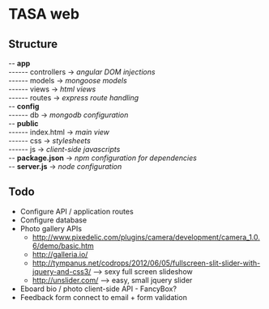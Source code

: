 TASA web  
=======
Structure  
---------
-- **app**  
------ controllers  -> *angular DOM injections*  
------ models       -> *mongoose models*  
------ views        -> *html views*  
------ routes       -> *express route handling*  
-- **config**  
------ db           -> *mongodb configuration*  
-- **public**  
------ index.html   -> *main view*  
------ css          -> *stylesheets*  
------ js           -> *client-side javascripts*  
-- **package.json** -> *npm configuration for dependencies*  
-- **server.js**    -> *node configuration*  


Todo
-----

* Configure API / application routes
* Configure database
* Photo gallery APIs
  - http://www.pixedelic.com/plugins/camera/development/camera_1.0.6/demo/basic.htm
  - http://galleria.io/
  - http://tympanus.net/codrops/2012/06/05/fullscreen-slit-slider-with-jquery-and-css3/ --> sexy full screen slideshow
  - http://unslider.com/ --> easy, small jquery slider
* Eboard bio / photo client-side API - FancyBox?
* Feedback form connect to email + form validation
